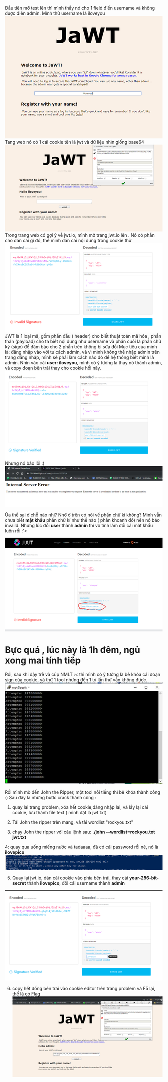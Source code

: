 Đầu tiên mở test lên thì mình thấy nó cho 1 field điền username và không được điền admin. Mình thử username là iloveyou
![](2.png)
Tang web nó có 1 cái cookie tên là jwt và dữ liệu nhìn giống base64
![](3.png)
Trong trang web có gợi ý về jwt.io, mình mở trang jwt.io lên . Nó có phần cho dán cái gì đó, thế mình dán cái nội dung trong cookie thử
![](1.png)
JWT là 1 loại mã, gồm phần đầu ( header) cho biết thuật toán mã hóa , phần thân (payload) cho ta biết nội dung như username và phần cuối là phần chữ ký (sign) để đảm bảo cho 2 phần trên không bị sửa đổi 
Mục tiêu của mình là: đăng nhập vào với tư cách admin, và vì mình không thể nhập admin trên trang đăng nhập, mình sẽ phải làm cách nào đó để hệ thống biết mình là admin.
Nhìn vào cái **user: iloveyou**, mình có  ý tưởng là thay nó thành admin, và copy đoạn bên trái thay cho cookie hồi nãy. 
![](5.png)
Nhưng nó báo lỗi :) 
![](6.png)

Ủa thế sai ở chỗ nào nhỉ?
Nhớ ở trên có nói về phần chữ kí không? Mình vẫn chưa biết **mật khẩu** phần chữ kí như thế nào ( phần khoanh đỏ) nên nó báo invaild. Nhưng lúc đổi **user** thành **admin** thì vô tình làm đổi cái mât khẩu luôn rồi :'< 

![](4.png)

Bực quá , lúc này là 1h đêm, ngủ xong mai tính tiếp
=============================================================

Rồi, sau khi dậy trễ và cúp NMLT :< thì mình có ý tưởng là bẻ khóa cái đoạn sign của cookie, và thử 1  tool nhưng đến 1 tỷ lần thử vẫn không được.
![](111.jpg)

Rồi mình mò đến John the Ripper, một tool nổi tiếng  thì bẻ khóa thành công :) 
Sau đây là những bước crack thành công : 
1. quay lại trang problem, xóa hết cookie,đăng nhập lại, và lấy lại cái cookie, lưu thành file text ( mình đặt là jwt.txt) 

2. Tải John the ripper trên mạng, và tải wordlist "rockyou.txt" 

3. chạy John the ripper với câu lệnh sau: **./john --wordlist=rockyou.txt jwt.txt**

4: quay qua uống miếng nước và tadaaaa, đã có cái password rồi nè, nó là **ilovepico**
![](7.png)

5. Quay lại jwt.io, dán cái cookie vào phía bên trái, thay cái **your-256-bit-secret** thành **ilovepico**, đổi cái username thành **admin**

![](8.png)

6. copy hết đống bên trái vào cookie editor trên trang problem và F5 lại, thế là có Flag
![](9.png)



